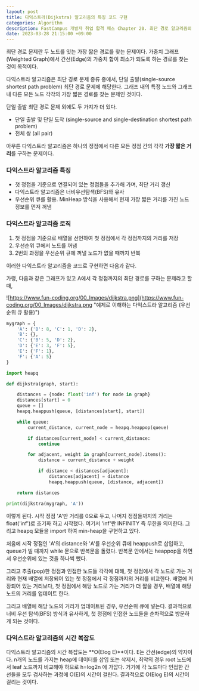```yaml
---
layout: post
title: 다익스트라(Dijkstra) 알고리즘의 특징 코드 구현
categories: Algorithm
description: FastCampus 개발자 취업 합격 패스 Chapter 20. 최단 경로 알고리즘의 이해
date: 2023-03-28 21:15:00 +09:00
---
```

최단 경로 문제란 두 노드를 잇는 가장 짧은 경로를 찾는 문제이다. 가중치 그래프(Weighted Graph)에서 간선(Edge)의 가중치 합이 최소가 되도록 하는 경로를 찾는 것이 목적이다.

다익스트라 알고리즘은 최단 경로 문제 종류 중에서, 단일 출발(single-source shortest path problem) 최단 경로 문제에 해당한다. 그래프 내의 특정 노드와 그래프 내 다른 모든 노드 각각의 가장 짧은 경로를 찾는 문제인 것이다.

단일 출발 최단 경로 문제 외에도 두 가지가 더 있다.
- 단일 출발 및 단일 도착 (single-source and single-destination shortest path problem)
- 전체 쌍 (all pair)

아무튼 다익스트라 알고리즘은 하나의 정점에서 다른 모든 정점 간의 각각 **가장 짧은 거리**를 구하는 문제이다.


### 다익스트라 알고리즘 특징

* 첫 정접을 기준으로 연결되어 있는 정점들을 추가해 가며, 최단 거리 갱신
* 다익스트라 알고리즘은 너비우선탐색(BFS)와 유사
* 우선순위 큐를 활용. MinHeap 방식을 사용해서 현재 가장 짧은 거리를 가진 노드 정보를 먼저 꺼냄


### 다익스트라 알고리즘 로직

1. 첫 정점을 기준으로 배열을 선언하여 첫 정점에서 각 정점까지의 거리를 저장
2. 우선순위 큐에서 노드를 꺼냄
3. 2번의 과정을 우선순위 큐에 꺼낼 노드가 없을 때까지 반복

이러한 다익스트라 알고리즘을 코드로 구현하면 다음과 같다.

가령, 다음과 같은 그래프가 있고 A에서 각 정점까지의 최단 경로를 구하는 문제라고 할 때,

![https://www.fun-coding.org/00_Images/dijkstra.png](https://www.fun-coding.org/00_Images/dijkstra.png "예제로 이해하는 다익스트라 알고리즘 (우선순위 큐 활용)")

```python
mygraph = {
    'A': {'B': 8, 'C': 1, 'D': 2},
    'B': {},
    'C': {'B': 5, 'D': 2},
    'D': {'E': 3, 'F': 5},
    'E': {'F': 1},
    'F': {'A': 5}
}

import heapq

def dijkstra(graph, start):

    distances = {node: float('inf') for node in graph}
    distances[start] = 0
    queue = []
    heapq.heappush(queue, [distances[start], start])

    while queue:
        current_distance, current_node = heapq.heappop(queue)

        if distances[current_node] < current_distance:
            continue

        for adjacent, weight in graph[current_node].items():
            distance = current_distance + weight

            if distance < distances[adjacent]:
                distances[adjacent] = distance
                heapq.heappush(queue, [distance, adjacent])

    return distances

print(dijkstra(mygraph, 'A'))
```

이렇게 된다. 시작 정점 'A'만 거리를 0으로 두고, 나머지 정점들까지의 거리는 float('inf')로 초기화 하고 시작했다. 여기서 'inf'란 INFINITY 즉 무한을 의미한다. 그리고 heapq 모듈을 import 하여 min-heap을 구현하고 있다.

처음에 시작 정점인 'A'의 distance와 'A'를 우선순위 큐에 heappush로 삽입하고, queue가 빌 때까지 while 문으로 반복문을 돌렸다. 반복문 안에서는 heappop을 하면서 우선순위에 있는 것을 하나씩 뺐다.

그리고 추출(pop)한 정점과 인접한 노드들 각각에 대해, 첫 정점에서 각 노드로 가는 거리와 현재 배열에 저장되어 있는 첫 정점에서 각 정점까지의 거리를 비교한다. 배열에 저장되어 있는 거리보다, 첫 정점에서 해당 노드로 가는 거리가 더 짧을 경우, 배열에 해당 노드의 거리를 업데이트 한다.

그리고 배열에 해당 노드의 거리가 업데이트된 경우, 우선순위 큐에 넣는다. 결과적으로 너비 우선 탐색(BFS) 방식과 유사하게, 첫 정점에 인접한 노드들을 순차적으로 방문하게 되는 것이다.


### 다익스트라 알고리즘의 시간 복잡도

다익스트라 알고리즘의 시간 복잡도는 **O(Elog E)**이다. E는 간선(edge)의 약자이다. n개의 노드를 가지는 heap에 데이터를 삽입 또는 삭제시, 최악의 경우 root 노드에서 leaf 노드까지 비교해야 하므로 h=log2n 에 가깝다. 거기에 각 노드마다 인접한 간선들을 모두 검사하는 과정에 O(E)의 시간이 걸린다. 결과적으로 O(Elog E)의 시간이 걸리는 것이다.
